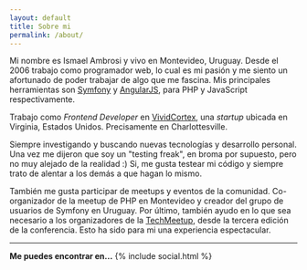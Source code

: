 ```yaml
---
layout: default
title: Sobre mi
permalink: /about/
---
```


Mi nombre es Ismael Ambrosi y vivo en Montevideo, Uruguay. Desde el 2006 trabajo como programador web, lo cual es mi pasión y me siento un afortunado de poder trabajar de algo que me fascina. Mis principales herramientas son [Symfony][symfony] y [AngularJS][angularjs], para PHP y JavaScript respectivamente.

Trabajo como _Frontend Developer_ en [VividCortex][vividcortex], una _startup_ ubicada en Virginia, Estados Unidos. Precisamente en Charlottesville.

Siempre investigando y buscando nuevas tecnologías y desarrollo personal. Una vez me dijeron que soy un "testing freak", en broma por supuesto, pero no muy alejado de la realidad :) Si, me gusta testear mi código y siempre trato de alentar a los demás a que hagan lo mismo.

También me gusta participar de meetups y eventos de la comunidad. Co-organizador de la meetup de PHP en Montevideo y creador del grupo de usuarios de Symfony en Uruguay. Por último, también ayudo en lo que sea necesario a los organizadores de la [TechMeetup][techmeetup], desde la tercera edición de la conferencia. Esto ha sido para mi una experiencia espectacular.

---

__Me puedes encontrar en...__
{% include social.html %}


[vividcortex]: http://vividcortex.com "VividCortex"
[symfony]: http://symfony.com "Symfony"
[angularjs]: https://angularjs.org "AngularJS"
[techmeetup]: http://tech.meetup.uy/ "TechMeetup"
